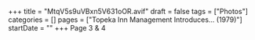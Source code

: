 +++
title = "MtqV5s9uVBxn5V631oOR.avif"
draft = false
tags = ["Photos"]
categories = []
pages = ["Topeka Inn Management Introduces... (1979)"]
startDate = ""
+++
Page 3 & 4
